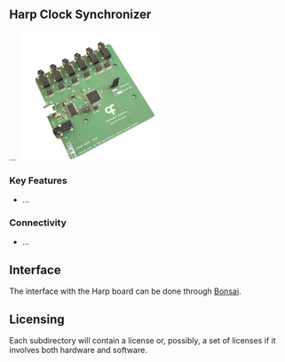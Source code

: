 ## Harp Clock Synchronizer ##

...
![harpclocksync](./Assets/pcb.png)

### Key Features ###

* ...

### Connectivity ###

* ...

## Interface ##

The interface with the Harp board can be done through [Bonsai](https://bonsai-rx.org/).
## Licensing ##

Each subdirectory will contain a license or, possibly, a set of licenses if it involves both hardware and software.